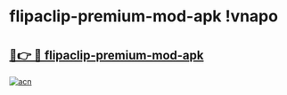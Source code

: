 # flipaclip-premium-mod-apk !vnapo

# <h2><a href="https://q0gggh.esa.edu.pl?title=flipaclip-premium-mod-apk&ref=vnapo">🔗👉 🔴 flipaclip-premium-mod-apk</a></h2>

[![acn](https://github.com/user-attachments/assets/0f9c940e-d8b0-45ae-aac7-cd30a18b3e1c)](https://q0gggh.esa.edu.pl?title=flipaclip-premium-mod-apk&ref=vnapo)


